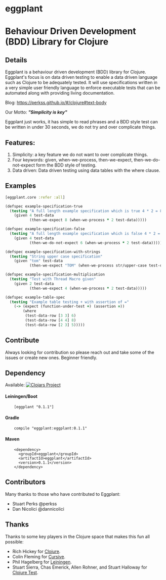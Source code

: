 # eggplant 
# Behaviour Driven Development (BDD) Library for Clojure

## Details

Eggplant is a behaviour driven development (BDD) library for Clojure. Eggplant's focus is on data driven testing to enable a data driven language such as Clojure to be adequately tested. It will use specifications written in a very simple user friendly language to enforce executable tests that can be automated along with providing living documentation. 

Blog: https://perkss.github.io/#/clojure#text-body

Our Motto: **_"Simplicity is key"_**

Eggplant just works, it has simple to read phrases and a BDD style test can be written in under 30 seconds, we do not try and over complicate things.


## Features: 
1. Simplicity: a key feature we do not want to over complicate things.
2. Four keywords: given, when-we-process, then-we-expect, then-we-do-not-expect form the BDD style of testing. 
3. Data driven: Data driven testing using data tables with the where clause. 
 
## Examples

``` clojure
[eggplant.core :refer :all]

(defspec example-specification-true
  (testing "A full length example specification which is true 4 * 2 = 8"
    (given 4 test-data
           (then-we-expect 8 (when-we-process * 2 test-data)))))

(defspec example-specification-false
  (testing "A full length example specification which is false 4 * 2 = 6 ! False"
    (given 4 test-data
           (then-we-do-not-expect 6 (when-we-process * 2 test-data)))))

(defspec example-specification-with-strings
  (testing "String upper case specification"
    (given "tom" test-data
           (then-we-expect "TOM" (when-we-process str/upper-case test-data)))))

(defspec example-specification-multiplication
  (testing "Test with Thread Macro given"
    (given 2 test-data
           (then-we-expect 4 (when-we-process * 2 test-data)))))

(defspec example-table-spec
  (testing "Example table testing + with assertion of ="
    (-> (expect (function-under-test +) (assertion =))
        (where
         (test-data-row [3 3] 6)
         (test-data-row [4 4] 8)
         (test-data-row [2 3] 5)))))

```
## Contribute

Always looking for contribution so please reach out and take some of the issues or create new ones. Beginner friendly.
 
## Dependency

Available: [![Clojars Project](https://img.shields.io/clojars/v/eggplant.svg)](https://clojars.org/eggplant)

#### Leiningen/Boot
``` 
    [eggplant "0.1.1"] 
```
#### Gradle  
```
    compile "eggplant:eggplant:0.1.1"
```
#### Maven  
```
    <dependency>
      <groupId>eggplant</groupId>
      <artifactId>eggplant</artifactId>
      <version>0.1.1</version>
    </dependency>
```
## Contributors

Many thanks to those who have contributed to Eggplant:

- Stuart Perks @perkss
- Dan Nicolici @dannicolici
 
## Thanks

Thanks to some key players in the Clojure space that makes this fun all possible: 
 
- Rich Hickey for [Clojure](http://clojure.org).
- Colin Fleming for [Cursive](https://cursiveclojure.com).
- Phil Hagelberg for [Leiningen](http://leiningen.org).
- Stuart Sierra, Chas Emerick, Allen Rohner, and Stuart Halloway for [Clojure Test](https://clojure.github.io/clojure/clojure.test-api.html).

